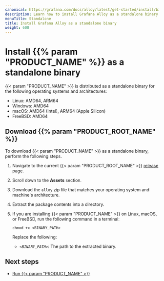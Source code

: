 ```yaml
---
canonical: https://grafana.com/docs/alloy/latest/get-started/install/binary/
description: Learn how to install Grafana Alloy as a standalone binary
menuTitle: Standalone
title: Install Grafana Alloy as a standalone binary
weight: 600
---
```


# Install {{% param "PRODUCT_NAME" %}} as a standalone binary

{{< param "PRODUCT_NAME" >}} is distributed as a standalone binary for the following operating systems and architectures:

* Linux: AMD64, ARM64
* Windows: AMD64
* macOS: AMD64 (Intel), ARM64 (Apple Silicon)
* FreeBSD: AMD64

## Download {{% param "PRODUCT_ROOT_NAME" %}}

To download {{< param "PRODUCT_NAME" >}} as a standalone binary, perform the following steps.

1. Navigate to the current {{< param "PRODUCT_ROOT_NAME" >}} [release][] page.

1. Scroll down to the **Assets** section.

1. Download the `alloy` zip file that matches your operating system and machine's architecture.

1. Extract the package contents into a directory.

1. If you are installing {{< param "PRODUCT_NAME" >}} on Linux, macOS, or FreeBSD, run the following command in a terminal:

   ```shell
   chmod +x <BINARY_PATH>
   ```

   Replace the following:
   - _`<BINARY_PATH>`_: The path to the extracted binary.

## Next steps

- [Run {{< param "PRODUCT_NAME" >}}][Run]

[release]: https://github.com/grafana/alloy/releases
[Run]: ../../run/binary/
